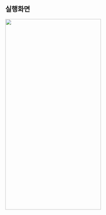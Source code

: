 ## 실행화면

<img src="https://github.com/j-miiin/Intermediate_Android_App_2023/assets/62470991/5e6a659f-5a23-4a6f-a7c3-d8cb13c824ad" width="300" height="600"/>



